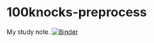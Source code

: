 # 100knocks-preprocess
My study note.
[![Binder](https://mybinder.org/badge_logo.svg)](https://mybinder.org/v2/gh/kazuyamano/100knocks-preprocess/HEAD)
